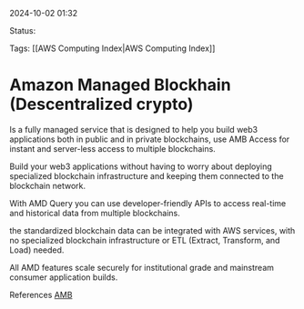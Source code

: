 2024-10-02 01:32

Status:

Tags:
[[AWS Computing Index|AWS Computing Index]]
# Amazon Managed Blockhain (Descentralized crypto)


Is a fully managed service that is designed to help you build web3 applications both in public and in private blockchains, use AMB Access for instant and server-less access to multiple blockchains.

Build your web3 applications without having to worry about deploying specialized blockchain infrastructure and keeping them connected to the blockchain network.

With AMD Query you can use developer-friendly APIs to access real-time and historical data from multiple blockchains.

the standardized blockchain data can be integrated with AWS services, with no specialized blockchain infrastructure or ETL (Extract, Transform, and Load) needed.

All AMD features scale securely for institutional grade and mainstream consumer application builds.

References 
[AMB](https://aws.amazon.com/managed-blockchain/)